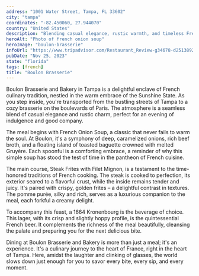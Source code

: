```yaml
---
address: "1001 Water Street, Tampa, FL 33602"
city: "tampa"
coordinates: "-82.450060, 27.944070"
country: "United States"
description: "Blending casual elegance, rustic warmth, and timeless French tradition"
heroAlt: "Photo of french onion soup"
heroImage: "boulon-brasserie"
infoUrl: "https://www.tripadvisor.com/Restaurant_Review-g34678-d25138929-Reviews-Boulon_Brasserie_and_Bakery-Tampa_Florida.html"
pubDate: "Nov 25, 2023"
state: "florida"
tags: [french]
title: "Boulon Brasserie"
---
```


Boulon Brasserie and Bakery in Tampa is a delightful enclave of French culinary tradition, nestled in the warm embrace of the Sunshine State. As you step inside, you're transported from the bustling streets of Tampa to a cozy brasserie on the boulevards of Paris. The atmosphere is a seamless blend of casual elegance and rustic charm, perfect for an evening of indulgence and good company.

The meal begins with French Onion Soup, a classic that never fails to warm the soul. At Boulon, it's a symphony of deep, caramelized onions, rich beef broth, and a floating island of toasted baguette crowned with melted Gruyère. Each spoonful is a comforting embrace, a reminder of why this simple soup has stood the test of time in the pantheon of French cuisine.

The main course, Steak Frites with Filet Mignon, is a testament to the time-honored traditions of French cooking. The steak is cooked to perfection, its exterior seared to a flavorful crust, while the inside remains tender and juicy. It's paired with crispy, golden frites – a delightful contrast in textures. The pomme purée, silky and rich, serves as a luxurious companion to the meal, each forkful a creamy delight.

To accompany this feast, a 1664 Kronenbourg is the beverage of choice. This lager, with its crisp and slightly hoppy profile, is the quintessential French beer. It complements the richness of the meal beautifully, cleansing the palate and preparing you for the next delicious bite.

Dining at Boulon Brasserie and Bakery is more than just a meal; it's an experience. It's a culinary journey to the heart of France, right in the heart of Tampa. Here, amidst the laughter and clinking of glasses, the world slows down just enough for you to savor every bite, every sip, and every moment.
